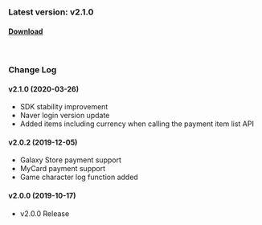 ### Latest version: v2.1.0

#### [Download](https://xyuditqzezxs1008973.cdn.ntruss.com/sdk/GamePotSDK_Android_200326.zip)

<br/>

### Change Log

#### v2.1.0 (2020-03-26)

- SDK stability improvement
- Naver login version update
- Added items including currency when calling the payment item list API

#### v2.0.2 (2019-12-05)

- Galaxy Store payment support
- MyCard payment support
- Game character log function added

#### v2.0.0 (2019-10-17)

- v2.0.0 Release
